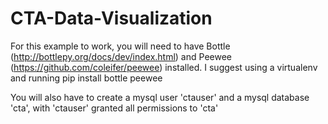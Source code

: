 CTA-Data-Visualization
======================
For this example to work, you will need to have Bottle (http://bottlepy.org/docs/dev/index.html)
and Peewee (https://github.com/coleifer/peewee) installed. I suggest using a virtualenv and 
running pip install bottle peewee

You will also have to create a mysql user 'ctauser' and a mysql database 'cta', with 'ctauser' granted all permissions to 'cta' 
